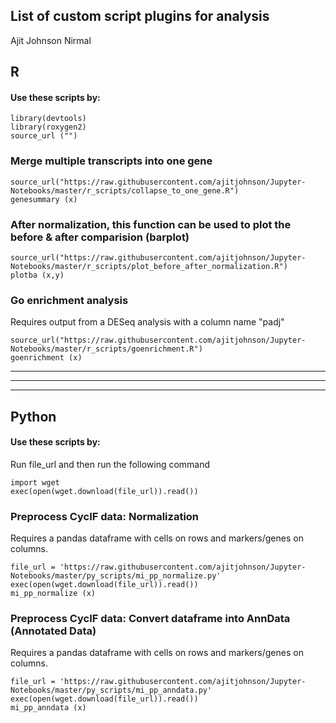 ## List of custom script plugins for analysis
Ajit Johnson Nirmal

## R
#### Use these scripts by:
~~~~
library(devtools)
library(roxygen2)
source_url ("")
~~~~

### Merge multiple transcripts into one gene
~~~~
source_url("https://raw.githubusercontent.com/ajitjohnson/Jupyter-Notebooks/master/r_scripts/collapse_to_one_gene.R")
genesummary (x)
~~~~

### After normalization, this function can be used to plot the before & after comparision (barplot)
~~~~
source_url("https://raw.githubusercontent.com/ajitjohnson/Jupyter-Notebooks/master/r_scripts/plot_before_after_normalization.R")
plotba (x,y)
~~~~

### Go enrichment analysis
Requires output from a DESeq analysis with a column name "padj"
~~~~
source_url("https://raw.githubusercontent.com/ajitjohnson/Jupyter-Notebooks/master/r_scripts/goenrichment.R")
goenrichment (x)
~~~~
---
---
---
## Python
#### Use these scripts by:
Run file_url and then run the following command
~~~~
import wget
exec(open(wget.download(file_url)).read())
~~~~

### Preprocess CycIF data: Normalization
Requires a pandas dataframe with cells on rows and markers/genes on columns.
~~~~
file_url = 'https://raw.githubusercontent.com/ajitjohnson/Jupyter-Notebooks/master/py_scripts/mi_pp_normalize.py'
exec(open(wget.download(file_url)).read())
mi_pp_normalize (x)
~~~~

### Preprocess CycIF data: Convert dataframe into AnnData (Annotated Data)
Requires a pandas dataframe with cells on rows and markers/genes on columns.
~~~~
file_url = 'https://raw.githubusercontent.com/ajitjohnson/Jupyter-Notebooks/master/py_scripts/mi_pp_anndata.py'
exec(open(wget.download(file_url)).read())
mi_pp_anndata (x)
~~~~
